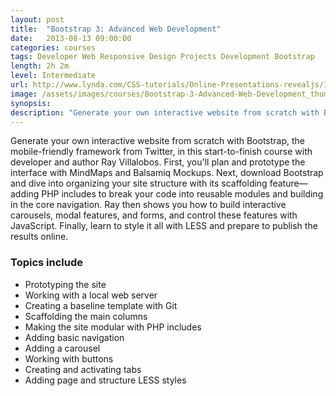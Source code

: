 ```yaml
---
layout:	post
title:  "Bootstrap 3: Advanced Web Development"
date:   2013-08-13 09:00:00
categories: courses
tags: Developer Web Responsive Design Projects Development Bootstrap
length: 2h 2m
level: Intermediate
url: http://www.lynda.com/CSS-tutorials/Online-Presentations-revealjs/137904-2.html
image: /assets/images/courses/Bootstrap-3-Advanced-Web-Development_thumb.jpg
synopsis:
description: "Generate your own interactive website from scratch with Bootstrap, the mobile-friendly framework from Twitter, in this start-to-finish course with developer and author Ray Villalobos. First, you'll plan and prototype the interface with MindMaps and Balsamiq Mockups. Next, download Bootstrap and dive into organizing your site structure with its scaffolding feature—adding PHP includes to break your code into reusable modules and building in the core navigation. Ray then shows you how to build interactive carousels, modal features, and forms, and control these features with JavaScript. Finally, learn to style it all with LESS and prepare to publish the results online."
---
```


Generate your own interactive website from scratch with Bootstrap, the mobile-friendly framework from Twitter, in this start-to-finish course with developer and author Ray Villalobos. First, you'll plan and prototype the interface with MindMaps and Balsamiq Mockups. Next, download Bootstrap and dive into organizing your site structure with its scaffolding feature—adding PHP includes to break your code into reusable modules and building in the core navigation. Ray then shows you how to build interactive carousels, modal features, and forms, and control these features with JavaScript. Finally, learn to style it all with LESS and prepare to publish the results online.

### Topics include

- Prototyping the site
- Working with a local web server
- Creating a baseline template with Git
- Scaffolding the main columns
- Making the site modular with PHP includes
- Adding basic navigation
- Adding a carousel
- Working with buttons
- Creating and activating tabs
- Adding page and structure LESS styles
